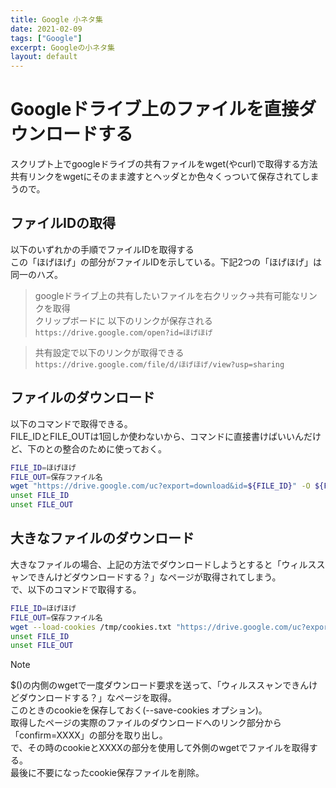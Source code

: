 ```yaml
---
title: Google 小ネタ集
date: 2021-02-09
tags: ["Google"]
excerpt: Googleの小ネタ集
layout: default
---
```


# Googleドライブ上のファイルを直接ダウンロードする

スクリプト上でgoogleドライブの共有ファイルをwget(やcurl)で取得する方法  
共有リンクをwgetにそのまま渡すとヘッダとか色々くっついて保存されてしまうので。  

## ファイルIDの取得
以下のいずれかの手順でファイルIDを取得する  
この「ほげほげ」の部分がファイルIDを示している。下記2つの「ほげほげ」は同一のハズ。

> googleドライブ上の共有したいファイルを右クリック→共有可能なリンクを取得  
> クリップボードに 以下のリンクが保存される  
> ``https://drive.google.com/open?id=ほげほげ ``  


> 共有設定で以下のリンクが取得できる  
> ``https://drive.google.com/file/d/ほげほげ/view?usp=sharing``  

## ファイルのダウンロード
以下のコマンドで取得できる。  
FILE_IDとFILE_OUTは1回しか使わないから、コマンドに直接書けばいいんだけど、下のとの整合のために使っておく。  
```bash
FILE_ID=ほげほげ
FILE_OUT=保存ファイル名
wget "https://drive.google.com/uc?export=download&id=${FILE_ID}" -O ${FILE_OUT}
unset FILE_ID
unset FILE_OUT
```
## 大きなファイルのダウンロード
大きなファイルの場合、上記の方法でダウンロードしようとすると「ウィルススャンできんけどダウンロードする？」なページが取得されてしまう。  
で、以下のコマンドで取得する。  
```bash
FILE_ID=ほげほげ
FILE_OUT=保存ファイル名
wget --load-cookies /tmp/cookies.txt "https://drive.google.com/uc?export=download&confirm=$(wget --quiet --save-cookies /tmp/cookies.txt --keep-session-cookies --no-check-certificate "https://drive.google.com/uc?export=download&id=${FILE_ID}" -O - | sed -rn 's/.*confirm=([0-9A-Za-z_]+).*/\1\n/p')&id=${FILE_ID}" -O ${FILE_OUT} && rm -rf /tmp/cookies.txt
unset FILE_ID
unset FILE_OUT
```
>[!NOTE]
> $()の内側のwgetで一度ダウンロード要求を送って、「ウィルススャンできんけどダウンロードする？」なページを取得。  
> このときのcookieを保存しておく(--save-cookies オプション)。  
> 取得したページの実際のファイルのダウンロードへのリンク部分から「confirm=XXXX」の部分を取り出し。  
> で、その時のcookieとXXXXの部分を使用して外側のwgetでファイルを取得する。  
> 最後に不要になったcookie保存ファイルを削除。  
